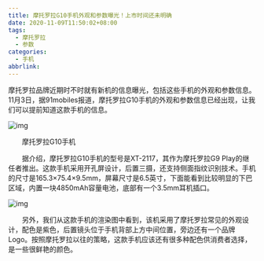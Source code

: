 ```yaml
---
title: 摩托罗拉G10手机外观和参数曝光！上市时间还未明确
date: 2020-11-09T11:50:02+08:00
tags:
  - 摩托罗拉
  - 参数
categories:
  - 手机
abbrlink:
---
```


摩托罗拉品牌近期时不时就有新机的信息曝光，包括这些手机的外观和参数信息。11月3日，据91mobiles报道，摩托罗拉G10手机的外观和参数信息已经出现，让我们可以提前知道这款手机的信息。

![img](https://cdn.jsdelivr.net/gh/yakeing/Documentation@main/Hexo/images/9856-kcieyvz9331131.jpg)

　　摩托罗拉G10手机

　　据介绍，摩托罗拉G10手机的型号是XT-2117，其作为摩托罗拉G9 Play的继任者推出。这款手机采用开孔屏设计，后置三摄，还支持侧面指纹识别技术。手机的尺寸是165.3×75.4×9.5mm，屏幕尺寸是6.5英寸，下面能看到比较明显的下巴区域，内置一块4850mAh容量电池，底部有一个3.5mm耳机插口。

![img](https://cdn.jsdelivr.net/gh/yakeing/Documentation@main/Hexo/images/0027-kcieyvz9331164.jpg)

　　另外，我们从这款手机的渲染图中看到，该机采用了摩托罗拉常见的外观设计，配色是紫色，后置镜头位于手机背部上方中间位置，旁边还有一个品牌Logo。按照摩托罗拉以往的策略，这款手机应该还有很多种配色供消费者选择，是一些很鲜艳的颜色。